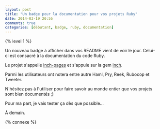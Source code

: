 ```yaml
---
layout: post
title: "Un badge pour la documentation pour vos projets Ruby"
date: 2014-03-19 20:56
comments: true
categories: [débutant, badge, ruby, documentation]
---
```


{% level 1 %}

Un nouveau badge à afficher dans vos README vient de voir le jour. Celui-ci
est consacré à la documentation du code Ruby.

<!-- more -->

Le projet s'appelle [inch-pages](http://inch-pages.github.io/) et s'appuie
sur la gem [inch](http://trivelop.de/inch/).

Parmi les utilisateurs ont notera entre autre Haml, Pry, Reek, Rubocop
et Tweeter.

N'hésitez pas à l'utiliser pour faire savoir au monde entier que vos projets
sont bien documentés ;)

Pour ma part, je vais tester ça dès que possible…

<script id='fb33k8u'>(function(i){var f,s=document.getElementById(i);f=document.createElement('iframe');f.src='//api.flattr.com/button/view/?uid=lkdjiin&url='+encodeURIComponent(document.URL);f.title='Flattr';f.height=62;f.width=55;f.style.borderWidth=0;s.parentNode.insertBefore(f,s);})('fb33k8u');</script>

À demain.

{% connexe %}

